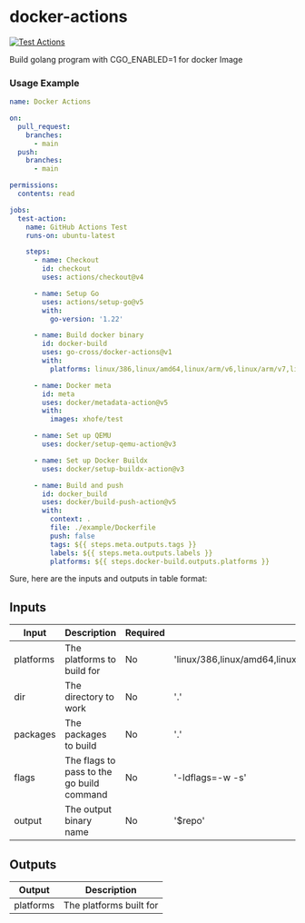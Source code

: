 # docker-actions

[![Test Actions](https://github.com/go-cross/docker-actions/actions/workflows/test-actions.yml/badge.svg)](https://github.com/go-cross/docker-actions/actions/workflows/test-actions.yml)

Build golang program with CGO_ENABLED=1 for docker Image

### Usage Example

```yml
name: Docker Actions

on:
  pull_request:
    branches:
      - main
  push:
    branches:
      - main

permissions:
  contents: read

jobs:
  test-action:
    name: GitHub Actions Test
    runs-on: ubuntu-latest

    steps:
      - name: Checkout
        id: checkout
        uses: actions/checkout@v4

      - name: Setup Go
        uses: actions/setup-go@v5
        with:
          go-version: '1.22'

      - name: Build docker binary
        id: docker-build
        uses: go-cross/docker-actions@v1
        with:
          platforms: linux/386,linux/amd64,linux/arm/v6,linux/arm/v7,linux/arm64,linux/ppc64le,linux/riscv64,linux/s390x

      - name: Docker meta
        id: meta
        uses: docker/metadata-action@v5
        with:
          images: xhofe/test

      - name: Set up QEMU
        uses: docker/setup-qemu-action@v3

      - name: Set up Docker Buildx
        uses: docker/setup-buildx-action@v3

      - name: Build and push
        id: docker_build
        uses: docker/build-push-action@v5
        with:
          context: .
          file: ./example/Dockerfile
          push: false
          tags: ${{ steps.meta.outputs.tags }}
          labels: ${{ steps.meta.outputs.labels }}
          platforms: ${{ steps.docker-build.outputs.platforms }}
```

Sure, here are the inputs and outputs in table format:

## Inputs

| Input     | Description                               | Required | Default Value                                                                                         |
| --------- | ----------------------------------------- | -------- | ----------------------------------------------------------------------------------------------------- |
| platforms | The platforms to build for                | No       | 'linux/386,linux/amd64,linux/arm/v6,linux/arm/v7,linux/arm64,linux/ppc64le,linux/riscv64,linux/s390x' |
| dir       | The directory to work                     | No       | '.'                                                                                                   |
| packages  | The packages to build                     | No       | '.'                                                                                                   |
| flags     | The flags to pass to the go build command | No       | '-ldflags=-w -s'                                                                                      |
| output    | The output binary name                    | No       | '$repo'                                                                                               |

## Outputs

| Output    | Description             |
| --------- | ----------------------- |
| platforms | The platforms built for |
